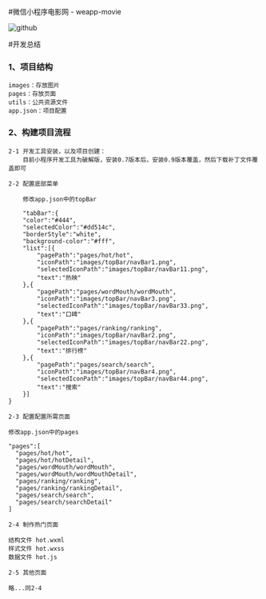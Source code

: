 #微信小程序电影网 - weapp-movie

![github](https://github.com/leeleanlean/notes/blob/gh-pages/weMovie/app.gif?raw=true)

#开发总结

### 1、项目结构
    images：存放图片
    pages：存放页面
    utils：公共资源文件
    app.json：项目配置
    
### 2、构建项目流程

    2-1 开发工具安装，以及项目创建：
        目前小程序开发工具为破解版，安装0.7版本后，安装0.9版本覆盖，然后下载补丁文件覆盖即可
        
    2-2 配置底部菜单
    
        修改app.json中的topBar
    
        "tabBar":{
        "color":"#444",
        "selectedColor":"#dd514c",
        "borderStyle":"white",
        "background-color":"#fff",
        "list":[{
            "pagePath":"pages/hot/hot",
            "iconPath":"images/topBar/navBar1.png",
            "selectedIconPath":"images/topBar/navBar11.png",
            "text":"热映"
        },{
            "pagePath":"pages/wordMouth/wordMouth",
            "iconPath":"images/topBar/navBar3.png",
            "selectedIconPath":"images/topBar/navBar33.png",
            "text":"口碑"
        },{
            "pagePath":"pages/ranking/ranking",
            "iconPath":"images/topBar/navBar2.png",
            "selectedIconPath":"images/topBar/navBar22.png",
            "text":"排行榜"
        },{
            "pagePath":"pages/search/search",
            "iconPath":"images/topBar/navBar4.png",
            "selectedIconPath":"images/topBar/navBar44.png",
            "text":"搜索"
        }]
    }

    2-3 配置配置所需页面
    
    修改app.json中的pages
    
    "pages":[
      "pages/hot/hot",
      "pages/hot/hotDetail",
      "pages/wordMouth/wordMouth",
      "pages/wordMouth/wordMouthDetail",
      "pages/ranking/ranking",
      "pages/ranking/rankingDetail",
      "pages/search/search",
      "pages/search/searchDetail"
    ]
    
    2-4 制作热门页面
    
    结构文件 hot.wxml
    样式文件 hot.wxss
    数据文件 hot.js
    
    2-5 其他页面
    
    略...同2-4
